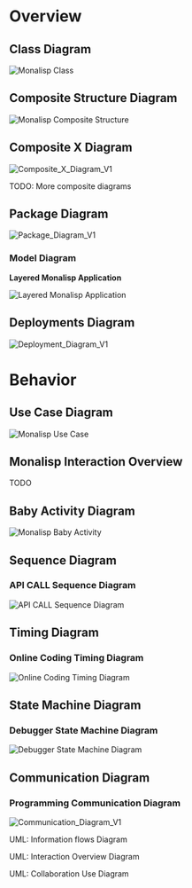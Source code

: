 
# Overview

## Class Diagram
![Monalisp Class](MonalispClass.jpeg)

## Composite Structure Diagram
![Monalisp Composite Structure](MonalispCompositeStruture.jpeg)

## Composite X Diagram
![Composite_X_Diagram_V1](Composite_X_Diagram_V1.jpeg)

TODO: More composite diagrams

## Package Diagram
![Package_Diagram_V1](Package_Diagram_V1.jpeg)

### Model Diagram

**Layered Monalisp Application**

![Layered Monalisp Application](Model_Diagram_V1.jpeg)

## Deployments Diagram

![Deployment_Diagram_V1](Deployment_Diagram_V1.jpeg)

# Behavior

## Use Case Diagram
![Monalisp Use Case](MonalispUseCase.jpeg)

## Monalisp Interaction Overview
TODO

## Baby Activity Diagram
![Monalisp Baby Activity](MonalispBabyActivity.jpeg)

## Sequence Diagram

### API CALL Sequence Diagram
![API CALL Sequence Diagram](API_CALL_Sequence_Diagram_V1_0.jpeg)

## Timing Diagram

### Online Coding Timing Diagram
![Online Coding Timing Diagram](Online_Coding_Timing_Diagram_V1.0.jpeg)

## State Machine Diagram

### Debugger State Machine Diagram
![Debugger State Machine Diagram](Debugger_State_Machine_Diagram_V1.jpeg)

## Communication Diagram

### Programming Communication Diagram
![Communication_Diagram_V1](Communication_Diagram_V1.jpeg)

UML: Information flows Diagram

UML: Interaction Overview Diagram

UML: Collaboration Use Diagram



